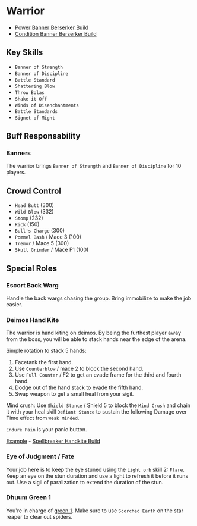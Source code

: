 # Warrior

- [Power Banner Berserker Build](http://gw2skills.net/editor/?PKBBcelnlRg1x4Yk44bZ1AA-zxQYhon8fHKwp0iQICJQFKgWGBe6gEG7g3i+zAA-e)
- [Condition Banner Berserker Build](http://gw2skills.net/editor/?PKxAw+NlRwYYcsOmJWaX1NVA-zRJYmRH/pEnCISRQlSgcFCy9gICd/hYPIAXDIuBA-e)

## Key Skills

- `Banner of Strength`
- `Banner of Discipline`
- `Battle Standard`
- `Shattering Blow`
- `Throw Bolas`
- `Shake it Off`
- `Winds of Disenchantments`
- `Battle Standards`
- `Signet of Might`

## Buff Responsability

### Banners

The warrior brings `Banner of Strength` and `Banner of Discipline` for 10 players.

## Crowd Control

- `Head Butt` (300)
- `Wild Blow` (332)
- `Stomp` (232)
- `Kick` (150)
- `Bull's Charge` (300)
- `Pommel Bash` / Mace 3 (100)
- `Tremor` / Mace 5 (300)
- `Skull Grinder` / Mace F1 (100)

## Special Roles

### Escort Back Warg

Handle the back wargs chasing the group. Bring immobilize to make the job easier.

### Deimos Hand Kite

The warrior is hand kiting on deimos. By being the furthest player away from the boss, you will be able to stack hands near the edge of the arena.

Simple rotation to stack 5 hands:
1. Facetank the first hand.
2. Use `Counterblow` / mace 2 to block the second hand.
3. Use `Full Counter` / F2 to get an evade frame for the third and fourth hand.
4. Dodge out of the hand stack to evade the fifth hand.
5. Swap weapon to get a small heal from your sigil.

Mind crush:
Use `Shield Stance` / Shield 5 to block the `Mind Crush` and chain it with your heal skill `Defiant Stance` to sustain the following Damage over Time effect from `Weak Minded`.

`Endure Pain` is your panic button.

[Example](https://youtu.be/-6bmv44-olc) - [Spellbreaker Handkite Build](http://gw2skills.net/editor/?PKhAk7lNwCZdMOGJeaX2PdA-zxIYwok/MSVBkuQwuHkQZJ8W6fYD-e)

### Eye of Judgment / Fate

Your job here is to keep the eye stuned using the `Light orb` skill 2: `Flare`. Keep an eye on the stun duration and use a light to refresh it before it runs out. Use a sigil of paralization to extend the duration of the stun.

### Dhuum Green 1

You're in charge of [green 1](/mechanics/dhuum-green.md). Make sure to use `Scorched Earth` on the star reaper to clear out spiders.
